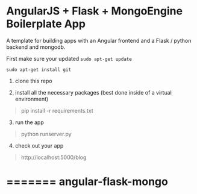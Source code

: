 # AngularJS + Flask + MongoEngine Boilerplate App

A template for building apps with an Angular frontend and a Flask / python backend and mongodb.

First make sure your updated
<code>sudo apt-get update</code>

<code>sudo apt-get install git</code>

1. clone this repo

2. install all the necessary packages (best done inside of a virtual environment)
> pip install -r requirements.txt

3. run the app
> python runserver.py

4. check out your app
> http://localhost:5000/blog

=======
angular-flask-mongo
===================

